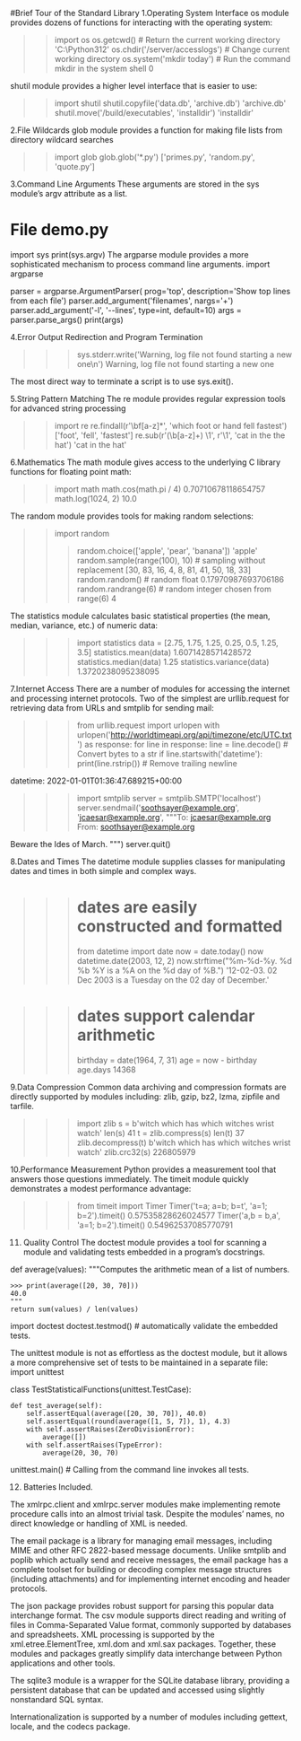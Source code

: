 #Brief Tour of the Standard Library
1.Operating System Interface
os module provides dozens of functions for interacting with the operating system:
>>import os
>>os.getcwd()      # Return the current working directory
'C:\\Python312'
>>os.chdir('/server/accesslogs')   # Change current working directory
>>os.system('mkdir today')   # Run the command mkdir in the system shell
0


shutil module provides a higher level interface that is easier to use:

>>import shutil
>>shutil.copyfile('data.db', 'archive.db')
'archive.db'
>>shutil.move('/build/executables', 'installdir')
'installdir'

2.File Wildcards
glob module provides a function for making file lists from directory wildcard searches

>>import glob
>>glob.glob('*.py')
['primes.py', 'random.py', 'quote.py']

3.Command Line Arguments
These arguments are stored in the sys module’s argv attribute as a list.
# File demo.py
import sys
print(sys.argv)
The argparse module provides a more sophisticated mechanism to process command line arguments.
import argparse

parser = argparse.ArgumentParser(
    prog='top',
    description='Show top lines from each file')
parser.add_argument('filenames', nargs='+')
parser.add_argument('-l', '--lines', type=int, default=10)
args = parser.parse_args()
print(args)

4.Error Output Redirection and Program Termination
>>>sys.stderr.write('Warning, log file not found starting a new one\n')
Warning, log file not found starting a new one

The most direct way to terminate a script is to use sys.exit().

5.String Pattern Matching
The re module provides regular expression tools for advanced string processing
>>import re
>>re.findall(r'\bf[a-z]*', 'which foot or hand fell fastest')
['foot', 'fell', 'fastest']
>>re.sub(r'(\b[a-z]+) \1', r'\1', 'cat in the the hat')
'cat in the hat'

6.Mathematics
The math module gives access to the underlying C library functions for floating point math:

>>import math
>>math.cos(math.pi / 4)
0.70710678118654757
>>math.log(1024, 2)
10.0

The random module provides tools for making random selections:
>>import random
>>>random.choice(['apple', 'pear', 'banana'])
'apple'
>>>random.sample(range(100), 10)   # sampling without replacement
[30, 83, 16, 4, 8, 81, 41, 50, 18, 33]
>>>random.random()    # random float
0.17970987693706186
random.randrange(6)    # random integer chosen from range(6)
4

The statistics module calculates basic statistical properties (the mean, median, variance, etc.) of numeric data:

>>>import statistics
data = [2.75, 1.75, 1.25, 0.25, 0.5, 1.25, 3.5]
>>>statistics.mean(data)
1.6071428571428572
>>>statistics.median(data)
1.25
>>>statistics.variance(data)
1.3720238095238095

7.Internet Access
There are a number of modules for accessing the internet and processing internet protocols. Two of the simplest are urllib.request for retrieving data from URLs and smtplib for sending mail:

>>>from urllib.request import urlopen
>>>with urlopen('http://worldtimeapi.org/api/timezone/etc/UTC.txt') as response:
    for line in response:
        line = line.decode()             # Convert bytes to a str
        if line.startswith('datetime'):
            print(line.rstrip())         # Remove trailing newline

datetime: 2022-01-01T01:36:47.689215+00:00

>>>import smtplib
>>>server = smtplib.SMTP('localhost')
>>>server.sendmail('soothsayer@example.org', 'jcaesar@example.org',
"""To: jcaesar@example.org
From: soothsayer@example.org

Beware the Ides of March.
""")
server.quit()

8.Dates and Times
The datetime module supplies classes for manipulating dates and times in both simple and complex ways. 

>>># dates are easily constructed and formatted
>>>from datetime import date
>>>now = date.today()
>>>now
datetime.date(2003, 12, 2)
>>>now.strftime("%m-%d-%y. %d %b %Y is a %A on the %d day of %B.")
'12-02-03. 02 Dec 2003 is a Tuesday on the 02 day of December.'

>>># dates support calendar arithmetic
>>>birthday = date(1964, 7, 31)
>>>age = now - birthday
>>>age.days
14368

9.Data Compression
Common data archiving and compression formats are directly supported by modules including: zlib, gzip, bz2, lzma, zipfile and tarfile.
>>>import zlib
>>>s = b'witch which has which witches wrist watch'
>>>len(s)
41
>>>t = zlib.compress(s)
>>>len(t)
37
>>>zlib.decompress(t)
b'witch which has which witches wrist watch'
>>>zlib.crc32(s)
226805979

10.Performance Measurement
 Python provides a measurement tool that answers those questions immediately.
The timeit module quickly demonstrates a modest performance advantage:

>>>from timeit import Timer
>>>Timer('t=a; a=b; b=t', 'a=1; b=2').timeit()
0.57535828626024577
>>>Timer('a,b = b,a', 'a=1; b=2').timeit()
0.54962537085770791

11. Quality Control
The doctest module provides a tool for scanning a module and validating tests embedded in a program’s docstrings.

def average(values):
    """Computes the arithmetic mean of a list of numbers.

    >>> print(average([20, 30, 70]))
    40.0
    """
    return sum(values) / len(values)

import doctest
doctest.testmod()   # automatically validate the embedded tests.

The unittest module is not as effortless as the doctest module, but it allows a more comprehensive set of tests to be maintained in a separate file:
import unittest

class TestStatisticalFunctions(unittest.TestCase):

    def test_average(self):
        self.assertEqual(average([20, 30, 70]), 40.0)
        self.assertEqual(round(average([1, 5, 7]), 1), 4.3)
        with self.assertRaises(ZeroDivisionError):
            average([])
        with self.assertRaises(TypeError):
            average(20, 30, 70)

unittest.main()  # Calling from the command line invokes all tests.

12. Batteries Included.

The xmlrpc.client and xmlrpc.server modules make implementing remote procedure calls into an almost trivial task. Despite the modules’ names, no direct knowledge or handling of XML is needed.

The email package is a library for managing email messages, including MIME and other RFC 2822-based message documents. Unlike smtplib and poplib which actually send and receive messages, the email package has a complete toolset for building or decoding complex message structures (including attachments) and for implementing internet encoding and header protocols.

The json package provides robust support for parsing this popular data interchange format. The csv module supports direct reading and writing of files in Comma-Separated Value format, commonly supported by databases and spreadsheets. XML processing is supported by the xml.etree.ElementTree, xml.dom and xml.sax packages. Together, these modules and packages greatly simplify data interchange between Python applications and other tools.

The sqlite3 module is a wrapper for the SQLite database library, providing a persistent database that can be updated and accessed using slightly nonstandard SQL syntax.

Internationalization is supported by a number of modules including gettext, locale, and the codecs package.
